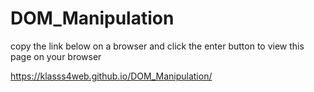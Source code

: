 # DOM_Manipulation
copy the link below on a browser and click the enter button to view this page on your browser

 https://klasss4web.github.io/DOM_Manipulation/

